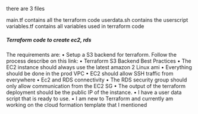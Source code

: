 there are 3 files

main.tf contains all the terraform code
userdata.sh contains the userscript
variables.tf contains all variables used in terraform code



##### Terraform code to create ec2, rds 

The requirements are: 
	•	Setup a S3 backend for terraform. Follow the process describe on this link:
	•	Terraform S3 Backend Best Practices 
	•	The EC2 instance should always use the latest amazon 2 Linux ami
	•	Everything should be done in the prod VPC
	•	EC2 should allow SSH traffic from everywhere
	•	Ec2 and RDS connectivity
	•	The RDS security group should only allow communication from the EC2 SG
	•	The output of the terraform deployment should be the public IP of the instance.
	•	I have a user data script that is ready to use.
	•	I am new to Terraform and currently am working on the cloud formation template that I mentioned 

